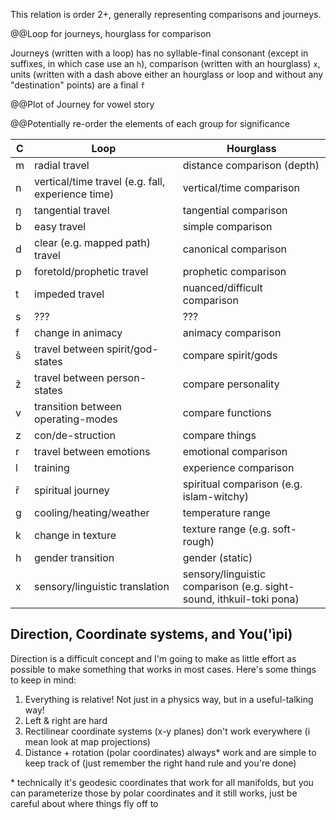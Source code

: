 This relation is order 2+, generally representing comparisons and journeys.

@@Loop for journeys, hourglass for comparison

Journeys (written with a loop) has no syllable-final consonant (except in suffixes, in which case use an `h`), comparison (written with an hourglass) `x`, units (written with a dash above either an hourglass or loop and without any "destination" points) are a final `f`

@@Plot of Journey for vowel story

@@Potentially re-order the elements of each group for significance

C | Loop | Hourglass
-|-|-
m | radial travel | distance comparison (depth)
n | vertical/time travel (e.g. fall, experience time) | vertical/time comparison
ŋ | tangential travel | tangential comparison
b | easy travel | simple comparison
d | clear (e.g. mapped path) travel | canonical comparison
p | foretold/prophetic travel | prophetic comparison
t | impeded travel | nuanced/difficult comparison
s | ??? | ???
f | change in animacy | animacy comparison
š | travel between spirit/god-states | compare spirit/gods
ž | travel between person-states | compare personality
v | transition between operating-modes | compare functions
z | con/de-struction | compare things
r | travel between emotions | emotional comparison
l | training | experience comparison
ř | spiritual journey | spiritual comparison (e.g. islam-witchy)
g | cooling/heating/weather | temperature range
k | change in texture | texture range (e.g. soft-rough)
h | gender transition | gender (static)
x | sensory/linguistic translation | sensory/linguistic comparison (e.g. sight-sound, ithkuil-toki pona)

## Direction, Coordinate systems, and You('ìpi)
Direction is a difficult concept and I'm going to make as little effort as possible to make something that works in most cases. Here's some things to keep in mind:
1. Everything is relative! Not just in a physics way, but in a useful-talking way! 
2. Left & right are hard
3. Rectilinear coordinate systems (x-y planes) don't work everywhere (i mean look at map projections)
4. Distance + rotation (polar coordinates) always\* work  and are simple to keep track of (just remember the right hand rule and you're done)

\* technically it's geodesic coordinates that work for all manifolds, but you can parameterize those by polar coordinates and it still works, just be careful about where things fly off to